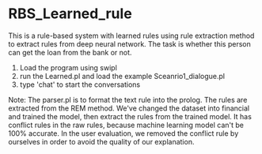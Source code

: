 # RBS_Learned_rule
This is a rule-based system with learned rules using rule extraction method to extract rules from deep neural network. The task is whether this person can get the loan from the bank or not. 
1. Load the program using swipl
2. run the Learned.pl and load the example Sceanrio1_dialogue.pl
3. type 'chat' to start the conversations 

Note: 
The parser.pl is to format the text rule into the prolog. The rules are extracted from the REM method. We've changed the dataset into financial and trained the model, then extract the rules from the trained model. It has conflict rules in the raw rules, because machine learning model can't be 100% accurate. In the user evaluation, we removed the conflict rule by ourselves in order to avoid the quality of our explanation. 
